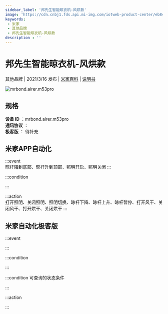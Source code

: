 ```yaml
---
sidebar_label: '邦先生智能晾衣机-风烘款'
image: 'https://cdn.cnbj1.fds.api.mi-img.com/iotweb-product-center/eb844fa3823493290f445825fa05e40d_M53产品图.png?GalaxyAccessKeyId=AKVGLQWBOVIRQ3XLEW&Expires=9223372036854775807&Signature=TUi1wGsKPnNnB8mujCPntjg7r2E='
keywords: 
 - 米家
 - 其他品牌
 - 邦先生智能晾衣机-风烘款
description : ''
---
```

# 邦先生智能晾衣机-风烘款

其他品牌 | 2021/3/16 发布 | [米家百科](https://home.mi.com/webapp/content/baike/product/index.html?model=mrbond.airer.m53pro) | [说明书](https://home.mi.com/views/introduction.html?model=mrbond.airer.m53pro&region=cn)

![mrbond.airer.m53pro](https://cdn.cnbj1.fds.api.mi-img.com/iotweb-product-center/eb844fa3823493290f445825fa05e40d_M53产品图.png?GalaxyAccessKeyId=AKVGLQWBOVIRQ3XLEW&Expires=9223372036854775807&Signature=TUi1wGsKPnNnB8mujCPntjg7r2E=)

## 规格  
> 
**设备 ID** ：mrbond.airer.m53pro  
**通讯协议** ：  
**极客版**  ： 待补充 


## 米家APP自动化  

:::event  
晾杆降到底部、晾杆升到顶部、照明开启、照明关闭
:::

:::condition  

:::

:::action   
打开照明、关闭照明、照明切换、晾杆下降、晾杆上升、晾杆暂停、打开风干、关闭风干、打开烘干、关闭烘干
:::

## 米家自动化极客版  

:::event  

:::

:::condition  

:::

:::condition 可查询的状态条件  

:::

:::action  

:::

        
